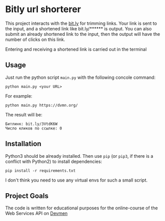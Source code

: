 # Bitly url shorterer

This project interacts with the [bit.ly](https://bitly.com/) for trimming links. Your link is sent to the input, and a shortened link like bit.ly/****** is output.
You can also submit an already shortened link to the input, then the output will have the number of clicks on this link. 

Entering and receiving a shortened link is carried out in the terminal

## Usage

Just run the python script `main.py` with the following concole command:
```
python main.py <your URL>
```
For example:
```
python main.py https://dvmn.org/
```
The result will be:
```
Битлинк: bit.ly/3VtdK6W
Число кликов по ссылке: 0
```

## Installation

Python3 should be already installed. 
Then use `pip` (or `pip3`, if there is a conflict with Python2) to install dependencies:
```
pip install -r requirements.txt
```
I don't think you need to use any virtual envs for such a small script.

## Project Goals

The code is written for educational purposes for the online-course of the Web Services API on [Devmen](https://dvmn.org/)
